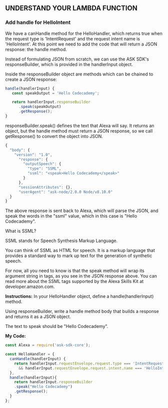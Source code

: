 ## UNDERSTAND YOUR LAMBDA FUNCTION

### Add handle for HelloIntent

We have a canHandle method for the HelloHandler, which returns true when the request type is 'IntentRequest' and the request intent name is 'HelloIntent'. At this point we need to add the code that will return a JSON response: the handle method.

Instead of formulating JSON from scratch, we can use the ASK SDK's responseBuilder, which is provided in the handlerInput object.

Inside the responseBuilder object are methods which can be chained to create a JSON response:
```js
handle(handlerInput) {
   const speakOutput = 'Hello Codecademy';

   return handlerInput.responseBuilder
      .speak(speakOutput)
      .getResponse();
}
```
responseBuilder.speak() defines the text that Alexa will say. It returns an object, but the handle method must return a JSON response, so we call getResponse() to convert the object into JSON.
```js
{
  "body": {
    "version": "1.0",
      "response": {
        "outputSpeech": {
          "type": "SSML",
          "ssml": "<speak>Hello Codecademy</speak>"
        }
      },
      "sessionAttributes": {},
      "userAgent": "ask-node/2.0.0 Node/v8.10.0"
  }
}
```
The above response is sent back to Alexa, which will parse the JSON, and speak the words in the "ssml" value, which in this case is "Hello Codecademy".

What is SSML?

SSML stands for Speech Synthesis Markup Language.

You can think of SSML as HTML for speech. It is a markup language that provides a standard way to mark up text for the generation of synthetic speech.

For now, all you need to know is that the speak method will wrap its argument string in <speak> tags, as you see in the JSON response above. You can read more about the SSML tags supported by the Alexa Skills Kit at developer.amazon.com.

**Instructions:**
In your HelloHandler object, define a handle(handlerInput) method.

Using responseBuilder, write a handle method body that builds a response and returns it as a JSON object.

The text to speak should be "Hello Codecademy".

**My Code:**
```js
const Alexa = require('ask-sdk-core');

const HelloHandler = {
  canHandle(handlerInput) {
    return handlerInput.requestEnvelope.request.type === 'IntentRequest'
      && handlerInput.requestEnvelope.request.intent.name === 'HelloIntent';
  },
  handle(handlerInput){
    return handlerInput.responseBuilder
    .speak("Hello Codecademy")
    .getResponse();
  }
};
```
